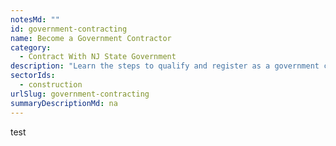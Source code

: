 ```yaml
---
notesMd: ""
id: government-contracting
name: Become a Government Contractor
category:
  - Contract With NJ State Government
description: "Learn the steps to qualify and register as a government contractor."
sectorIds:
  - construction
urlSlug: government-contracting
summaryDescriptionMd: na
---
```


test
